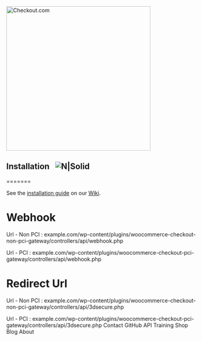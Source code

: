 <img src="https://docs.checkout.com/img/Logo-black.png" alt="Checkout.com" width="380"/>

## Installation &nbsp; ![N|Solid](https://circleci.com/gh/checkout/checkout-woocommerce-plugin.svg?style=shield&circle-token=4f03ec3447eff0c5348eccf22649290978066a41) 
=======

See the [installation guide](https://github.com/checkout/checkout-woocommerce-plugin/wiki/Installation) on our [Wiki](https://github.com/checkout/checkout-woocommerce-plugin/wiki).


Webhook
=======

Url - Non PCI : example.com/wp-content/plugins/woocommerce-checkout-non-pci-gateway/controllers/api/webhook.php

Url - PCI : example.com/wp-content/plugins/woocommerce-checkout-pci-gateway/controllers/api/webhook.php


Redirect Url
============

Url - Non PCI : example.com/wp-content/plugins/woocommerce-checkout-non-pci-gateway/controllers/api/3dsecure.php

Url - PCI : example.com/wp-content/plugins/woocommerce-checkout-pci-gateway/controllers/api/3dsecure.php
Contact GitHub API Training Shop Blog About
